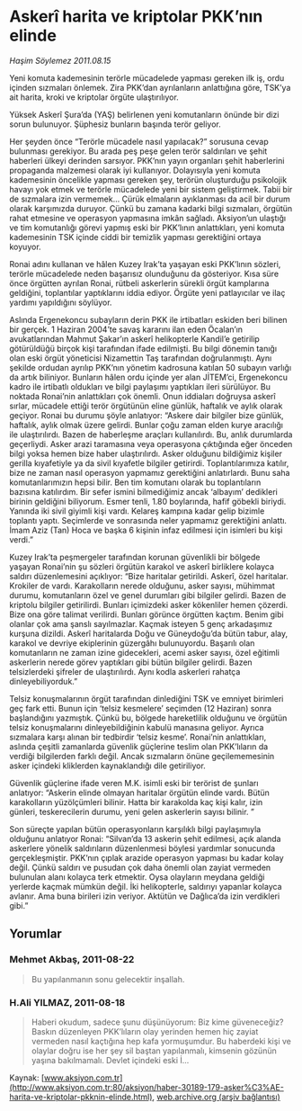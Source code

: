 # Askerî harita ve kriptolar PKK’nın elinde

*Haşim Söylemez 2011.08.15*

<font class="agenda2NewsSpot">
 <span>
  Yeni komuta kademesinin terörle mücadelede yapması gereken ilk iş, ordu içinden sızmaları önlemek. Zira PKK’dan ayrılanların anlattığına göre, TSK’ya ait harita, kroki ve kriptolar örgüte ulaştırılıyor.
 </span>
</font>
<font class="newsDetail">
 <p>
  <p class="BasicParagraph">
   <span>
    Yüksek Askerî Şura’da (YAŞ) belirlenen yeni komutanların önünde bir dizi sorun bulunuyor. Şüphesiz bunların başında terör geliyor.
   </span>
  </p>
  <p class="2011yenimetin">
   <span>
    Her şeyden önce “Terörle mücadele nasıl yapılacak?” sorusuna cevap bulunması gerekiyor. Bu arada peş peşe gelen terör saldırıları ve şehit haberleri ülkeyi derinden sarsıyor. PKK’nın yayın organları şehit haberlerini propaganda malzemesi olarak iyi kullanıyor. Dolayısıyla yeni komuta kademesinin öncelikle yapması gereken şey, terörün oluşturduğu psikolojik havayı yok etmek ve terörle mücadelede yeni bir sistem geliştirmek. Tabii bir de sızmalara izin vermemek... Çürük elmaların ayıklanması da acil bir durum olarak karşımızda duruyor. Çünkü bu zamana kadarki bilgi sızmaları, örgütün rahat etmesine ve operasyon yapmasına imkân sağladı. Aksiyon’un ulaştığı ve tim komutanlığı görevi yapmış eski bir PKK’lının anlattıkları, yeni komuta kademesinin TSK içinde ciddi bir temizlik yapması gerektiğini ortaya koyuyor.
   </span>
  </p>
  <p class="2011yenimetin">
   <span>
    Ronai adını kullanan ve hâlen Kuzey Irak’ta yaşayan eski PKK’lının sözleri, terörle mücadelede neden başarısız olunduğunu da gösteriyor. Kısa süre önce örgütten ayrılan Ronai, rütbeli askerlerin sürekli örgüt kamplarına geldiğini, toplantılar yaptıklarını iddia ediyor. Örgüte yeni patlayıcılar ve ilaç yardımı yapıldığını söylüyor.
   </span>
  </p>
  <p class="2011yenimetin">
   <span>
    Aslında Ergenekoncu subayların derin PKK ile irtibatları eskiden beri bilinen bir gerçek. 1 Haziran 2004’te savaş kararını ilan eden Öcalan’ın avukatlarından Mahmut Şakar’ın askerî helikopterle Kandil’e getirilip götürüldüğü birçok kişi tarafından ifade edilmişti. Bu bilgi dönemin tanığı olan eski örgüt yöneticisi Nizamettin Taş tarafından doğrulanmıştı. Aynı şekilde ordudan ayrılıp PKK’nın yönetim kadrosuna katılan 50 subayın varlığı da artık biliniyor. Bunların hâlen ordu içinde yer alan JİTEM’ci, Ergenekoncu kadro ile irtibatlı oldukları ve bilgi paylaşımı yaptıkları ileri sürülüyor. Bu noktada Ronai’nin anlattıkları çok önemli. Onun iddiaları doğruysa askerî sırlar, mücadele ettiği terör örgütünün eline günlük, haftalık ve aylık olarak geçiyor. Ronai bu durumu şöyle anlatıyor: “Askere dair bilgiler bize günlük, haftalık, aylık olmak üzere gelirdi. Bunlar çoğu zaman elden kurye aracılığı ile ulaştırılırdı. Bazen de haberleşme araçları kullanılırdı. Bu, anlık durumlarda geçerliydi. Asker arazi taramasına veya operasyona çıktığında eğer önceden bilgi yoksa hemen bize haber ulaştırılırdı. Asker olduğunu bildiğimiz kişiler gerilla kıyafetiyle ya da sivil kıyafetle bilgiler getirirdi. Toplantılarımıza katılır, bize ne zaman nasıl operasyon yapmamız gerektiğini anlatırlardı. Bunu saha komutanlarımızın hepsi bilir. Ben tim komutanı olarak bu toplantıların bazısına katılırdım. Bir sefer ismini bilmediğimiz ancak ‘albayım’ dedikleri birinin geldiğini biliyorum. Esmer tenli, 1.80 boylarında, hafif göbekli biriydi. Yanında iki sivil giyimli kişi vardı. Kelareş kampına kadar gelip bizimle toplantı yaptı. Seçimlerde ve sonrasında neler yapmamız gerektiğini anlattı. İmam Aziz (Tan) Hoca ve başka 6 kişinin infaz edilmesi için isimleri bu kişi verdi.”
   </span>
  </p>
  <p class="2011yenimetin">
   <span>
    Kuzey Irak’ta peşmergeler tarafından korunan güvenlikli bir bölgede yaşayan Ronai’nin şu sözleri örgütün karakol ve askerî birliklere kolayca saldırı düzenlemesini açıklıyor: “Bize haritalar getirildi. Askerî, özel haritalar. Krokiler de vardı. Karakolların nerede olduğunu, asker sayısı, mühimmat durumu, komutanların özel ve genel durumları gibi bilgiler gelirdi. Bazen de kriptolu bilgiler getirilirdi. Bunları içimizdeki asker kökenliler hemen çözerdi. Bize ona göre talimat verilirdi. Bunları
    <span>
    </span>
    görünce örgütten kaçtım. Benim gibi olanlar çok ama şanslı sayılmazlar. Kaçmak isteyen 5 genç arkadaşımız kurşuna dizildi. Askerî haritalarda Doğu ve Güneydoğu’da bütün tabur, alay, karakol ve devriye ekiplerinin güzergâhı bulunuyordu. Başarılı olan komutanların ne zaman izine gidecekleri, acemi asker sayısı, özel eğitimli askerlerin nerede görev yaptıkları gibi bütün bilgiler gelirdi. Bazen telsizlerdeki şifreler de ulaştırılırdı. Aynı kodla askerleri rahatça dinleyebiliyorduk.”
   </span>
  </p>
  <p class="2011yenimetin">
   <span>
    Telsiz konuşmalarının örgüt tarafından dinlediğini TSK ve emniyet birimleri geç fark etti. Bunun için ‘telsiz kesmelere’ seçimden (12 Haziran) sonra başlandığını yazmıştık. Çünkü bu, bölgede hareketlilik olduğunu ve örgütün telsiz konuşmalarını dinleyebildiğinin kabulü manasına geliyor. Ayrıca sızmalara karşı alınan bir tedbirdir ‘telsiz kesme’. Ronai’nin anlattıkları, aslında çeşitli zamanlarda güvenlik güçlerine teslim olan PKK’lıların da verdiği bilgilerden farklı değil. Ancak sızmaların önüne geçilememesinin asker içindeki kliklerden kaynaklandığı dile getiriliyor.
   </span>
  </p>
  <p class="2011yenimetin">
   <span>
    Güvenlik güçlerine ifade veren M.K. isimli eski bir terörist de şunları anlatıyor: “Askerin elinde olmayan haritalar örgütün elinde vardı. Bütün karakolların yüzölçümleri bilinir. Hatta bir karakolda kaç kişi kalır, izin günleri, teskerecilerin durumu, yeni gelen askerlerin sayısı bilinir. ”
   </span>
  </p>
  <p class="2011yenimetin">
   <span>
    Son süreçte yapılan bütün operasyonların karşılıklı bilgi paylaşımıyla olduğunu anlatıyor Ronai: “Silvan’da 13 askerin şehit edilmesi, açık alanda askerlere yönelik saldırıların düzenlenmesi böylesi yardımlar sonucunda gerçekleşmiştir. PKK’nın çıplak arazide operasyon yapması bu kadar kolay değil. Çünkü saldırı ve pusudan çok daha önemli olan zayiat vermeden bulunulan alanı kolayca terk etmektir. Oysa olayların meydana geldiği yerlerde kaçmak mümkün değil. İki helikopterle, saldırıyı yapanlar kolayca avlanır. Ama buna birileri izin veriyor. Aktütün ve Dağlıca’da izin verdikleri gibi.”
   </span>
  </p>
 </p>
</font>

## Yorumlar

### Mehmet Akbaş, 2011-08-22
> Bu yapılanmanın sonu gelecektir inşallah.

### H.Ali YILMAZ, 2011-08-18
> Haberi okudum, sadece şunu düşünüyorum: Biz kime güveneceğiz? Baskın düzenleyen PKK’lıların olay yerinden hemen hiç zayiat vermeden nasıl kaçtığına hep kafa yormuşumdur. Bu haberdeki kişi ve olaylar doğru ise her şey sil baştan yapılanmalı, kimsenin gözünün yaşına bakılmamalı. Devlet içindeki eski İ...

Kaynak: [www.aksiyon.com.tr](http://www.aksiyon.com.tr:80/aksiyon/haber-30189-179-asker%C3%AE-harita-ve-kriptolar-pkknin-elinde.html), [web.archive.org (arşiv bağlantısı)](http://web.archive.org/web/20120102101736/http://www.aksiyon.com.tr:80/aksiyon/haber-30189-179-asker%C3%AE-harita-ve-kriptolar-pkknin-elinde.html)
